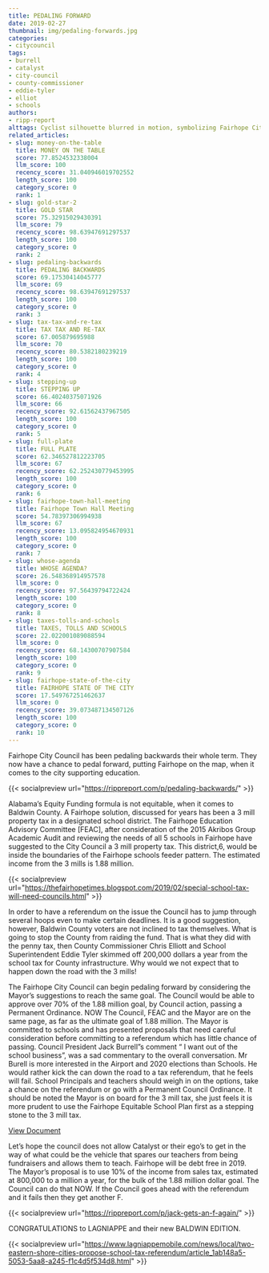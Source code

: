 ```yaml
---
title: PEDALING FORWARD
date: 2019-02-27
thumbnail: img/pedaling-forwards.jpg
categories:
- citycouncil
tags:
- burrell
- catalyst
- city-council
- county-commissioner
- eddie-tyler
- elliot
- schools
authors:
- ripp-report
alttags: Cyclist silhouette blurred in motion, symbolizing Fairhope City Council’s past inaction & potential for progress on educat...
related_articles:
- slug: money-on-the-table
  title: MONEY ON THE TABLE
  score: 77.8524532338004
  llm_score: 100
  recency_score: 31.040946019702552
  length_score: 100
  category_score: 0
  rank: 1
- slug: gold-star-2
  title: GOLD STAR
  score: 75.32915029430391
  llm_score: 79
  recency_score: 98.63947691297537
  length_score: 100
  category_score: 0
  rank: 2
- slug: pedaling-backwards
  title: PEDALING BACKWARDS
  score: 69.17530414045777
  llm_score: 69
  recency_score: 98.63947691297537
  length_score: 100
  category_score: 0
  rank: 3
- slug: tax-tax-and-re-tax
  title: TAX TAX AND RE-TAX
  score: 67.005879695988
  llm_score: 70
  recency_score: 80.5382180239219
  length_score: 100
  category_score: 0
  rank: 4
- slug: stepping-up
  title: STEPPING UP
  score: 66.40240375071926
  llm_score: 66
  recency_score: 92.61562437967505
  length_score: 100
  category_score: 0
  rank: 5
- slug: full-plate
  title: FULL PLATE
  score: 62.346527812223705
  llm_score: 67
  recency_score: 62.252430779453995
  length_score: 100
  category_score: 0
  rank: 6
- slug: fairhope-town-hall-meeting
  title: Fairhope Town Hall Meeting
  score: 54.78397306994938
  llm_score: 67
  recency_score: 13.095824954670931
  length_score: 100
  category_score: 0
  rank: 7
- slug: whose-agenda
  title: WHOSE AGENDA?
  score: 26.548368914957578
  llm_score: 0
  recency_score: 97.56439794722424
  length_score: 100
  category_score: 0
  rank: 8
- slug: taxes-tolls-and-schools
  title: TAXES, TOLLS AND SCHOOLS
  score: 22.022001089088594
  llm_score: 0
  recency_score: 68.14300707907584
  length_score: 100
  category_score: 0
  rank: 9
- slug: fairhope-state-of-the-city
  title: FAIRHOPE STATE OF THE CITY
  score: 17.549767251462637
  llm_score: 0
  recency_score: 39.073487134507126
  length_score: 100
  category_score: 0
  rank: 10
---
```

Fairhope City Council has been pedaling backwards their whole term. They now have a chance to pedal forward, putting Fairhope on the map, when it comes to the city supporting education.

{{< socialpreview url="https://rippreport.com/p/pedaling-backwards/" >}}

Alabama’s Equity Funding formula is not equitable, when it comes to Baldwin County. A Fairhope solution, discussed for years has been a 3 mill property tax in a designated school district. The Fairhope Education Advisory Committee \[FEAC\], after consideration of the 2015 Akribos Group Academic Audit and reviewing the needs of all 5 schools in Fairhope have suggested to the City Council a 3 mill property tax. This district,6, would be inside the boundaries of the Fairhope schools feeder pattern. The estimated income from the 3 mills is 1.88 million.

{{< socialpreview url="https://thefairhopetimes.blogspot.com/2019/02/special-school-tax-will-need-councils.html" >}}

In order to have a referendum on the issue the Council has to jump through several hoops even to make certain deadlines. It is a good suggestion, however, Baldwin County voters are not inclined to tax themselves. What is going to stop the County from raiding the fund. That is what they did with the penny tax, then County Commissioner Chris Elliott and School Superintendent Eddie Tyler skimmed off 200,000 dollars a year from the school tax for County infrastructure. Why would we not expect that to happen down the road with the 3 mills!

The Fairhope City Council can begin pedaling forward by considering the Mayor’s suggestions to reach the same goal. The Council would be able to approve over 70% of the 1.88 million goal, by Council action, passing a Permanent Ordinance. NOW The Council, FEAC and the Mayor are on the same page, as far as the ultimate goal of 1.88 million. The Mayor is committed to schools and has presented proposals that need careful consideration before committing to a referendum which has little chance of passing. Council President Jack Burrell”s comment “ I want out of the school business”, was a sad commentary to the overall conversation. Mr Burell is more interested in the Airport and 2020 elections than Schools. He would rather kick the can down the road to a tax referendum, that he feels will fail. School Principals and teachers should weigh in on the options, take a chance on the referendum or go with a Permanent Council Ordinance. It should be noted the Mayor is on board for the 3 mill tax, she just feels it is more prudent to use the Fairhope Equitable School Plan first as a stepping stone to the 3 mill tax.

[View Document](https://l.facebook.com/l.php?u=https%3A%2F%2Fwww.fairhopeal.gov%2Fschoolfunding%3Ffbclid%3DIwAR3dVCDUYwLOuLp0ULzQzSGkEKkS0po8LIow0hlHJeHmaVCoeXXnQtn3xmY&h=AT3MBnL22-89YG9XaRM9yg--rpqYdNnVnRcGdVGMpppqLkDoqzzbktG_m-43bgTCiVh-pKQhyMz7I4u1leXrai-lq8TOTeCI_AzfWsh9wktl35alYJZ9bsqqdVjBysqbENgbZ2Aq2Oo2QQbBZ7pwxPg8PJyqAFkP4ggW9Fnp3b4likRBOnGsnVI2U8HUmmt_pNmcM5b8V4MM4GzMJ1vzCYhjkHMdzKevHxl1uO7il27Hn_sZnc4TaYgRKHmGyqS9j81rKmrhmcy_T-mFVZ9Lx9iCL8JlJ-7biK58Sh1leiNFCC4RViyEdqkEWwbR5EfpBXX8Dhuyj7P4ge5g-kVE3rH6J8pWQuu9126SS__CWWO682UJl7H6OWHu5m5fZAsBl4OhElE_50iQNPxatt41NyBvMZeC4j9f4hNE4dXaR-zZdoO75kk-SmILM_YTl4NQf8_ftHX4s895b03K5Rzq11gIzsQ3UfMycK9sFsLxgkr30GhTEWsxVvLuMYnYyCv8wG8fuBLhgFgAoLDNwQ7-KBWSFytSvFhcp1rUj-r-c0-KGWzx-k9EqmKlYS1s8I3IN6G7ptKtB3_uKGwENzv6odPd_ftNehov1YbSoygogmNu-wGd7wWK2D18lWDJ4M73)

Let’s hope the council does not allow Catalyst or their ego’s to get in the way of what could be the vehicle that spares our teachers from being fundraisers and allows them to teach. Fairhope will be debt free in 2019. The Mayor’s proposal is to use 10% of the income from sales tax, estimated at 800,000 to a million a year, for the bulk of the 1.88 million dollar goal. The Council can do that NOW. If the Council goes ahead with the referendum and it fails then they get another F.

{{< socialpreview url="https://rippreport.com/p/jack-gets-an-f-again/" >}}

CONGRATULATIONS to LAGNIAPPE and their new BALDWIN EDITION.

{{< socialpreview url="https://www.lagniappemobile.com/news/local/two-eastern-shore-cities-propose-school-tax-referendum/article_1ab148a5-5053-5aa8-a245-f1c4d5f534d8.html" >}}
